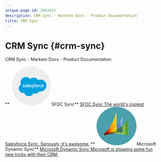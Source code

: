 ```yaml
---
unique-page-id: 2953432
description: CRM Sync - Marketo Docs - Product Documentation
title: CRM Sync
---
```


# CRM Sync {#crm-sync}

CRM Sync - Marketo Docs - Product Documentation

** ![SFDC Sync](assets/sfdc.png)SFDC Sync** [SFDC Sync The world's coolest Salesforce Sync. Seriously, it's awesome.](crm-sync/salesforce-sync.md)     ** ![Microsoft Dynamic Sync](assets/dynamics.png)Microsoft Dynamic Sync** [Microsoft Dynamic Sync Microsoft is showing some fun new tricks with their CRM.](crm-sync/microsoft-dynamics-sync.md) 
